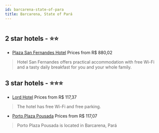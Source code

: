 ```yaml
---
id: barcarena-state-of-para
title: Barcarena, State of Pará
---
```


<center><img src="https://static.hotelurbano.com/reservas/prod0/16/16171/5ca0dbfe0c997_lord-hotel.jpg" alt="" /></center>


##  2 star hotels - ⭐️⭐️

-    [Plaza San Fernandes Hotel](https://us.hurb.com/hotels/barcarena/san-fernandes-hotel-2457?cmp=18055) Prices from R$ 880,02
   > Hotel San Fernandes offers practical accommodation with free Wi-Fi and a tasty daily breakfast for you and your whole family.

##  3 star hotels - ⭐️⭐️⭐️

-    [Lord Hotel](https://us.hurb.com/hotels/barcarena/lord-hotel-16171?cmp=18055) Prices from R$ 117,37
   > The hotel has free Wi-Fi and free parking.
-    [Porto Plaza Pousada](https://us.hurb.com/hotels/barcarena/porto-plaza-pousada-17470?cmp=18055) Prices from R$ 117,07
   > Porto Plaza Pousada is located in Barcarena, Pará
